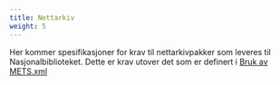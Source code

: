 ```yaml
---
title: Nettarkiv
weight: 5
---
```


Her kommer spesifikasjoner for krav til nettarkivpakker som leveres til Nasjonalbiblioteket. Dette er krav utover det som er definert i [Bruk av METS.xml](https://digitalpreservation.no/nb/docs/dps/sip/1.0/mets/)